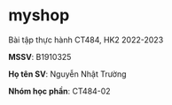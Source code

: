 # myshop

Bài tập thực hành CT484, HK2 2022-2023

**MSSV**: B1910325

**Họ tên SV**: Nguyễn Nhật Trường

**Nhóm học phần**: CT484-02
